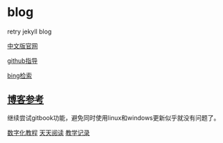 ﻿# blog
retry jekyll blog

[中文版官网](http://jekyllcn.com/)

[github指导](https://help.github.com/cn/github/working-with-github-pages/creating-a-github-pages-site-with-jekyll)

[bing检索](https://www.bing.com/search?form=MOZCON&pc=MOZI&q=Jekyll)

[博客参考](https://www.cnblogs.com/laughitover/p/9069219.html)
-------
继续尝试gitbook功能，避免同时使用linux和windows更新似乎就没有问题了。

[数字化教程](/books)
[天天阅读](/ttyd)
[教学记录](/jxjl)